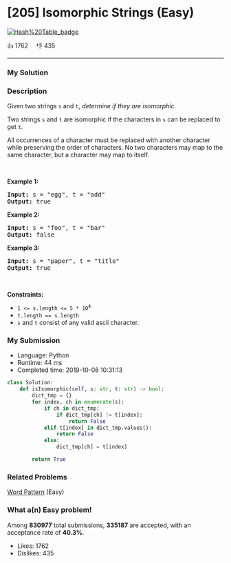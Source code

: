 # [205] Isomorphic Strings (Easy)

[![Hash%20Table_badge](https://img.shields.io/badge/topic-Hash%20Table-green.svg)](https://leetcode.com/problems/isomorphic-strings/) 

:+1: 1762 &nbsp; &nbsp; :thumbsdown: 435

---

### My Solution


### Description
<p>Given two strings <code>s</code> and <code>t</code>, <em>determine if they are isomorphic</em>.</p>

<p>Two strings <code>s</code> and <code>t</code> are isomorphic if the characters in <code>s</code> can be replaced to get <code>t</code>.</p>

<p>All occurrences of a character must be replaced with another character while preserving the order of characters. No two characters may map to the same character, but a character may map to itself.</p>

<p>&nbsp;</p>
<p><strong>Example 1:</strong></p>
<pre><strong>Input:</strong> s = "egg", t = "add"
<strong>Output:</strong> true
</pre><p><strong>Example 2:</strong></p>
<pre><strong>Input:</strong> s = "foo", t = "bar"
<strong>Output:</strong> false
</pre><p><strong>Example 3:</strong></p>
<pre><strong>Input:</strong> s = "paper", t = "title"
<strong>Output:</strong> true
</pre>
<p>&nbsp;</p>
<p><strong>Constraints:</strong></p>

<ul>
	<li><code>1 &lt;= s.length &lt;= 5 * 10<sup>4</sup></code></li>
	<li><code>t.length == s.length</code></li>
	<li><code>s</code> and <code>t</code> consist of any valid ascii character.</li>
</ul>



### My Submission

- Language: Python
- Runtime: 44 ms
- Completed time: 2019-10-08 10:31:13

```Python
class Solution:
    def isIsomorphic(self, s: str, t: str) -> bool:
        dict_tmp = {}    
        for index, ch in enumerate(s):
            if ch in dict_tmp:
                if dict_tmp[ch] != t[index]:
                    return False
            elif t[index] in dict_tmp.values():
                return False
            else:
                dict_tmp[ch] = t[index]

        return True
```


### Related Problems
[Word Pattern](https://leetcode.com/problems/word-pattern/) (Easy) <br>



### What a(n) Easy problem!
Among **830977** total submissions, **335187** are accepted, with an acceptance rate of **40.3%**. <br>

- Likes: 1762
- Dislikes: 435

